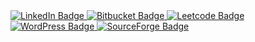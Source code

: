 <div id="badges">
  <a href="">
    <img src="https://img.shields.io/badge/LinkedIn-blue?style=for-the-badge&logo=linkedin&logoColor=white" alt="LinkedIn Badge"/>
  </a>
  <a href="">
    <img src="https://img.shields.io/badge/Bitbucket-darkgreen?style=for-the-badge&logo=bitbucket&logoColor=white" alt="Bitbucket Badge"/>
  </a>
  <a href="">
    <img src="https://img.shields.io/badge/Leetcode-red?style=for-the-badge&logo=leetcode&logoColor=white" alt="Leetcode Badge"/>
  </a>
  <a href="">
    <img src="https://img.shields.io/badge/WordPress-darkpink?style=for-the-badge&logo=wordpress&logoColor=white" alt="WordPress Badge"/>
  </a>
  <a href="">
    <img src="https://img.shields.io/badge/SourceForge-darkorange?style=for-the-badge&logo=sourceforge&logoColor=white" alt="SourceForge Badge"/>
  </a>
</div>

